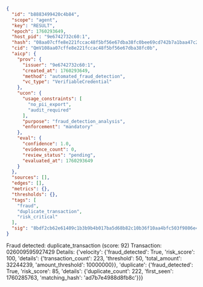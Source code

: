 ```json
{
  "id": "b8883499420c4b84",
  "scope": "agent",
  "key": "RESULT",
  "epoch": 1760293649,
  "host_pid": "9e6742732c60:1",
  "hash": "08aa07cffe8e221fccac48f5bf56e67dba38fc0bee69cd742b7a1baa47c2d70d",
  "cid": "QmV108aa07cffe8e221fccac48f5bf56e67dba38fc0b",
  "aicp": {
    "prov": {
      "issuer": "9e6742732c60:1",
      "created_at": 1760293649,
      "method": "automated_fraud_detection",
      "vc_type": "VerifiableCredential"
    },
    "ucon": {
      "usage_constraints": [
        "no_pii_export",
        "audit_required"
      ],
      "purpose": "fraud_detection_analysis",
      "enforcement": "mandatory"
    },
    "eval": {
      "confidence": 1.0,
      "evidence_count": 0,
      "review_status": "pending",
      "evaluated_at": 1760293649
    }
  },
  "sources": [],
  "edges": [],
  "metrics": {},
  "thresholds": {},
  "tags": [
    "fraud",
    "duplicate_transaction",
    "risk_critical"
  ],
  "sig": "8bdf2cb62e61409c1b3b9b4b017ba5d68b82c10b36f10aa4bfc503f9806e42fa"
}
```

Fraud detected: duplicate_transaction (score: 92)
Transaction: 026009595927429
Details: {'velocity': {'fraud_detected': True, 'risk_score': 100, 'details': {'transaction_count': 223, 'threshold': 50, 'total_amount': 32244239, 'amount_threshold': 10000000}}, 'duplicate': {'fraud_detected': True, 'risk_score': 85, 'details': {'duplicate_count': 222, 'first_seen': 1760285763, 'matching_hash': 'ad7b7e4988d8fb8c'}}}